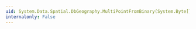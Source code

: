 ```yaml
---
uid: System.Data.Spatial.DbGeography.MultiPointFromBinary(System.Byte[],System.Int32)
internalonly: False
---
```

